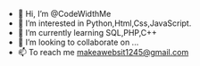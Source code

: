 - 👋 Hi, I’m @CodeWidthMe
- 👀 I’m interested in Python,Html,Css,JavaScript.
- 🌱 I’m currently learning SQL,PHP,C++
- 💞️ I’m looking to collaborate on ...
- 📫 To reach me makeawebsit1245@gmail.com

<!---
CodeWidthMe/CodeWidthMe is a ✨ special ✨ repository because its `README.md` (this file) appears on your GitHub profile.
You can click the Preview link to take a look at your changes.
--->
